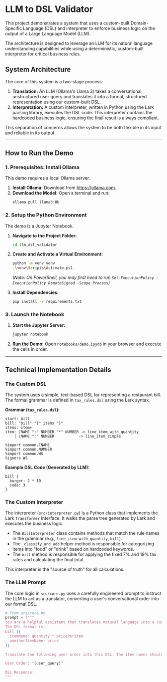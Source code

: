 # LLM to DSL Validator

This project demonstrates a system that uses a custom-built Domain-Specific Language (DSL) and interpreter to enforce business logic on the output of a Large Language Model (LLM).

The architecture is designed to leverage an LLM for its natural language understanding capabilities while using a deterministic, custom-built interpreter for critical business rules.

## System Architecture

The core of this system is a two-stage process:

1.  **Translation:** An LLM (Ollama's Llama 3) takes a conversational, unstructured user query and translates it into a formal, structured representation using our custom-built DSL.
2.  **Interpretation:** A custom interpreter, written in Python using the Lark parsing library, executes the DSL code. This interpreter contains the hardcoded business logic, ensuring the final result is always compliant.

This separation of concerns allows the system to be both flexible in its input and reliable in its output.

---

## How to Run the Demo

### 1. Prerequisites: Install Ollama

This demo requires a local Ollama server.

1.  **Install Ollama:** Download from <https://ollama.com>.
2.  **Download the Model:** Open a terminal and run:
    ```bash
    ollama pull llama3:8b
    ```

### 2. Setup the Python Environment

The demo is a Jupyter Notebook.

1.  **Navigate to the Project Folder:**
    ```bash
    cd llm_dsl_validator
    ```
2.  **Create and Activate a Virtual Environment:**
    ```bash
    python -m venv venv
    .\venv\Scripts\Activate.ps1
    ```
    *(Note: On PowerShell, you may first need to run `Set-ExecutionPolicy -ExecutionPolicy RemoteSigned -Scope Process`)*

3.  **Install Dependencies:**
    ```bash
    pip install -r requirements.txt
    ```

### 3. Launch the Notebook

1.  **Start the Jupyter Server:**
    ```bash
    jupyter notebook
    ```
2.  **Run the Demo:** Open `notebooks/demo.ipynb` in your browser and execute the cells in order.

---

## Technical Implementation Details

### The Custom DSL

The system uses a simple, text-based DSL for representing a restaurant bill. The formal grammar is defined in `tax_rules.dsl` using the Lark syntax.

**Grammar (`tax_rules.dsl`):**
```
start: bill
bill: "bill" "{" items "}"
items: item+
item: CNAME ":" NUMBER "*" NUMBER -> line_item_with_quantity
    | CNAME ":" NUMBER           -> line_item_simple

%import common.CNAME
%import common.NUMBER
%import common.WS
%ignore WS
```

**Example DSL Code (Generated by LLM):**
```
bill {
  burger: 2 * 10
  soda: 3
}
```

### The Custom Interpreter

The interpreter (`src/interpreter.py`) is a Python class that implements the Lark `Transformer` interface. It walks the parse tree generated by Lark and executes the business logic.

* The `BillInterpreter` class contains methods that match the rule names in the grammar (e.g., `line_item_with_quantity`, `bill`).
* The `_classify_and_add` helper method is responsible for categorizing items into "food" or "drink" based on hardcoded keywords.
* The `bill` method is responsible for applying the fixed 7% and 19% tax rates and calculating the final total.

This interpreter is the "source of truth" for all calculations.

### The LLM Prompt

The core logic in `src/core.py` uses a carefully engineered prompt to instruct the LLM to act as a translator, converting a user's conversational order into our formal DSL.

```python
# From src/core.py
prompt = f"""
You are a helpful assistant that translates natural language into a custom DSL.
The DSL format is:
bill {{
  itemName: quantity * pricePerItem
  anotherItemName: price
}}

Translate the following user order into this DSL. The item names should be simple, lowercase words like 'burger' or 'soda'.

User Order: "{user_query}"

DSL Response:
"""
```
